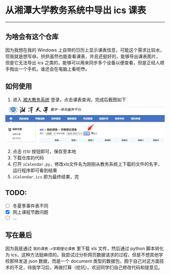 # 从湘潭大学教务系统中导出 ics 课表

---

## 为啥会有这个仓库

因为我想在我的 Windows 上自带的日历上显示课表信息，可能这个需求比较水，但我就是想写:sweat_smile:。拱拱虽然也能查看课表，并且还挺好的，能够导出课表图片，但是它无法导出 ics 之类的，能够可以用来同步多个设备以便查看，但是正经人顺手掏出一个手机，谁还会在电脑上看呢:flushed:。

## 如何使用

1. 进入 [湘大教务系统](http://jwxt.xtu.edu.cn/jsxsd/) 登录，点击课表查询，完成后截图如下

![图1](Screenshots/screenshot1.png)

2. 点击 `打印` 按钮即可，保存至本地
3. 下载仓库的代码
4. 打开 `iCalendar.py`，修改xls文件名为刚刚从教务系统上下载的文件的名字，运行程序即可看到结果
5. `iCalendar.ics` 即为最终结果，完

## TODO:
- [ ] 冬夏季事件表不同
- [x] 网上课程节数问题
- [ ] ...

## 写在最后

因为我是通过 `我的课表->学期理论课表` 里下载 xls 文件，然后通过 python 脚本转化为 ics，这种方法挺麻烦的。我尝试过分析网页数据请求的过程，但是不想其他学校那样发送 json 数据，而是一个 document 类型的数据包，囿于自己对这方面技术的不足，待我学习后，再做打算（挖坑）。欢迎同学们自己修改代码和提意见。